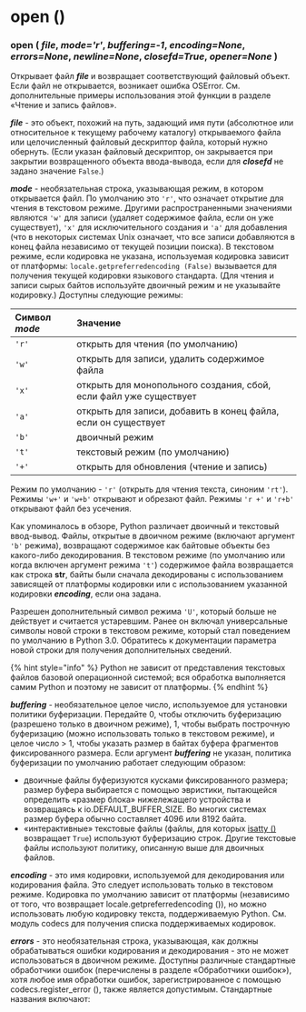 # open \(\)

### open \( _file_, _mode='r'_, _buffering=-1_, _encoding=None_, _errors=None_, _newline=None_, _closefd=True_, _opener=None_ \)

Открывает файл _**file**_ и возвращает соответствующий файловый объект. Если файл не открывается, возникает ошибка OSError. См. дополнительные примеры использования этой функции в разделе «Чтение и запись файлов».

_**file**_ - это объект, похожий на путь, задающий имя пути \(абсолютное или относительное к текущему рабочему каталогу\) открываемого файла или целочисленный файловый дескриптор файла, который нужно обернуть. \(Если указан файловый дескриптор, он закрывается при закрытии возвращенного объекта ввода-вывода, если для _**closefd**_ не задано значение `False`.\)

_**mode**_ - необязательная строка, указывающая режим, в котором открывается файл. По умолчанию это `'r'`, что означает открытие для чтения в текстовом режиме. Другими распространенными значениями являются `'w'` для записи \(удаляет содержимое файла, если он уже существует\), `'x'` для исключительного создания и `'a'` для добавления \(что в некоторых системах Unix означает, что все записи добавляются в конец файла независимо от текущей позиции поиска\). В текстовом режиме, если кодировка не указана, используемая кодировка зависит от платформы: `locale.getpreferredencoding (False)` вызывается для получения текущей кодировки языкового стандарта. \(Для чтения и записи сырых байтов используйте двоичный режим и не указывайте кодировку.\) Доступны следующие режимы:

| Символ _**mode**_ | Значение |
| :--- | :--- |
| `'r'` | открыть для чтения \(по умолчанию\) |
| `'w'` | открыть для записи, удалить содержимое файла |
| `'x'` | открыть для монопольного создания, сбой, если файл уже существует |
| `'a'` | открыть для записи, добавить в конец файла, если он существует |
| `'b'` | двоичный режим |
| `'t'` | текстовый режим \(по умолчанию\) |
| `'+'` | открыть для обновления \(чтение и запись\) |

Режим по умолчанию - `'r'` \(открыть для чтения текста, синоним `'rt'`\). Режимы `'w+'` и `'w+b'` открывают и обрезают файл. Режимы `'r +'` и `'r+b'` открывают файл без усечения.

Как упоминалось в обзоре, Python различает двоичный и текстовый ввод-вывод. Файлы, открытые в двоичном режиме \(включают аргумент `'b'` режима\), возвращают содержимое как байтовые объекты без какого-либо декодирования. В текстовом режиме \(по умолчанию или когда включен аргумент режима `'t'`\) содержимое файла возвращается как строка **str**, байты были сначала декодированы с использованием зависящей от платформы кодировки или с использованием указанной кодировки _**encoding**_, если она задана.

Разрешен дополнительный символ режима `'U'`, который больше не действует и считается устаревшим. Ранее он включал универсальные символы новой строки в текстовом режиме, который стал поведением по умолчанию в Python 3.0. Обратитесь к документации параметра новой строки для получения дополнительных сведений.

{% hint style="info" %}
Python не зависит от представления текстовых файлов базовой операционной системой; вся обработка выполняется самим Python и поэтому не зависит от платформы.
{% endhint %}

_**buffering**_ - необязательное целое число, используемое для установки политики буферизации. Передайте 0, чтобы отключить буферизацию \(разрешено только в двоичном режиме\), 1, чтобы выбрать построчную буферизацию \(можно использовать только в текстовом режиме\), и целое число &gt; 1, чтобы указать размер в байтах буфера фрагментов фиксированного размера. Если аргумент _**buffering**_ не указан, политика буферизации по умолчанию работает следующим образом:

* двоичные файлы буферизуются кусками фиксированного размера; размер буфера выбирается с помощью эвристики, пытающейся определить «размер блока» нижележащего устройства и возвращаясь к io.DEFAULT\_BUFFER\_SIZE. Во многих системах размер буфера обычно составляет 4096 или 8192 байта.
* «интерактивные» текстовые файлы \(файлы, для которых [isatty \(\)](../obshie-sluzhby-operacionnoi-sistemy/io/io.iobase/io.iobase.isatty.md) возвращает `True`\) используют буферизацию строк. Другие текстовые файлы используют политику, описанную выше для двоичных файлов.

_**encoding**_ - это имя кодировки, используемой для декодирования или кодирования файла. Это следует использовать только в текстовом режиме. Кодировка по умолчанию зависит от платформы \(независимо от того, что возвращает locale.getpreferredencoding \(\)\), но можно использовать любую кодировку текста, поддерживаемую Python. См. модуль codecs для получения списка поддерживаемых кодировок.

_**errors**_ - это необязательная строка, указывающая, как должны обрабатываться ошибки кодирования и декодирования - это не может использоваться в двоичном режиме. Доступны различные стандартные обработчики ошибок \(перечислены в разделе «Обработчики ошибок»\), хотя любое имя обработки ошибок, зарегистрированное с помощью codecs.register\_error \(\), также является допустимым. Стандартные названия включают:


